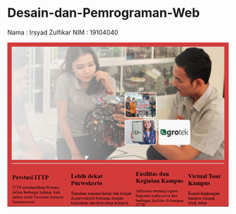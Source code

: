 # Desain-dan-Pemrograman-Web

Nama : Irsyad Zulfikar
NIM  : 19104040

<img src = "https://github.com/sadisad/Desain-dan-Pemrograman-Web/blob/Teori/belajarHtml/img/Capture.PNG">
